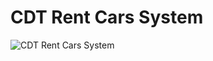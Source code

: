 # CDT Rent Cars System
![CDT Rent Cars System](https://media.discordapp.net/attachments/1303985671542673518/1304001017976983603/bann_cdt-rentcars.png?ex=672dcd15&is=672c7b95&hm=df14823a2b2e96f3ebc07e75630829115974a637565d0b0036412f5cd3daeded&=&format=webp&quality=lossless&width=550&height=275)
